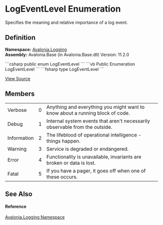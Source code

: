 # LogEventLevel Enumeration


Specifies the meaning and relative importance of a log event.



## Definition
**Namespace:** <a href="N_Avalonia_Logging">Avalonia.Logging</a>  
**Assembly:** Avalonia.Base (in Avalonia.Base.dll) Version: 11.2.0

<Tabs groupId="api-code-preview">
<TabItem value="csharp" label="C#">
```csharp
public enum LogEventLevel
```
</TabItem>
<TabItem value="vb" label="VB">
```vb
Public Enumeration LogEventLevel
```
</TabItem>
<TabItem value="fsharp" label="F#">
```fsharp
type LogEventLevel
```
</TabItem>
</Tabs>



<a href="https://github.com/AvaloniaUI/Avalonia/tree/master/src/Avalonia.Base/Logging/LogEventLevel.cs" title="View the source code">View Source</a>



## Members
<table>
<tr>
<td>Verbose</td>
<td>0</td>
<td>Anything and everything you might want to know about a running block of code.</td>
</tr>
<tr>
<td>Debug</td>
<td>1</td>
<td>Internal system events that aren't necessarily observable from the outside.</td>
</tr>
<tr>
<td>Information</td>
<td>2</td>
<td>The lifeblood of operational intelligence - things happen.</td>
</tr>
<tr>
<td>Warning</td>
<td>3</td>
<td>Service is degraded or endangered.</td>
</tr>
<tr>
<td>Error</td>
<td>4</td>
<td>Functionality is unavailable, invariants are broken or data is lost.</td>
</tr>
<tr>
<td>Fatal</td>
<td>5</td>
<td>If you have a pager, it goes off when one of these occurs.</td>
</tr>
</table>

## See Also


#### Reference
<a href="N_Avalonia_Logging">Avalonia.Logging Namespace</a>  

